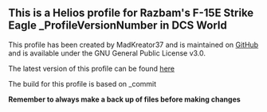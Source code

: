 ## This is a Helios profile for Razbam's F-15E Strike Eagle _ProfileVersionNumber in DCS World

This profile has been created by MadKreator37 and is maintained on [GitHub](_ProjectURL) and is available under the GNU General Public License v3.0.

The latest version of this profile can be found [here](https://github.com/HeliosProfiles/DCS-F-15E-Profile-by-MadKreator37/tree/main)

The build for this profile is based on _commit

**Remember to always make a back up of files before making changes**
